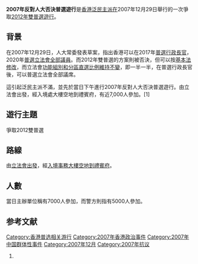 **2007年反對人大否決普選遊行**是[香港](../Page/香港.md "wikilink")[泛民主派在](../Page/泛民主派.md "wikilink")2007年12月29日舉行的一次爭取[2012年雙普選遊行](../Page/2012年雙普選.md "wikilink")。

## 背景

在2007年12月29日，人大常委發表草案，指出香港可以在2017年[普選](https://zh.wikipedia.org/wiki/普選 "wikilink")[行政長官](https://zh.wikipedia.org/wiki/行政長官 "wikilink")，2020年[普選](https://zh.wikipedia.org/wiki/普選 "wikilink")[立法會全部議員](https://zh.wikipedia.org/wiki/立法會 "wikilink")。而2012年雙普選的方案則被否決，但可以按[基本法修改](../Page/基本法.md "wikilink")，而立法會[功能組別和分區直選比例維持不變](https://zh.wikipedia.org/wiki/功能組別 "wikilink")，即一半一半，在普選行政長官後，可以普選立法會全部議席。

這引起泛民主派不滿，並先於當日下午進行2007年反對人大否決普選遊行。由立法會出發，經入境處大樓空地到禮賓府，有近7,000人參加。\[1\]

## 遊行主題

爭取2012雙普選

## 路線

由[立法會出發](https://zh.wikipedia.org/wiki/立法會 "wikilink")，經[入境事務大樓空地到](../Page/入境事務大樓.md "wikilink")[禮賓府](https://zh.wikipedia.org/wiki/禮賓府 "wikilink")。

## 人數

當日主辦單位稱有7000人參加，而警方則指有5000人參加。

## 参考文献

<div class="references-small">

<references />

</div>

[Category:香港普选相关游行](https://zh.wikipedia.org/wiki/Category:香港普选相关游行 "wikilink")
[Category:2007年香港政治事件](https://zh.wikipedia.org/wiki/Category:2007年香港政治事件 "wikilink")
[Category:2007年中国群体性事件](https://zh.wikipedia.org/wiki/Category:2007年中国群体性事件 "wikilink")
[Category:2007年12月](https://zh.wikipedia.org/wiki/Category:2007年12月 "wikilink")
[Category:2007年抗议](https://zh.wikipedia.org/wiki/Category:2007年抗议 "wikilink")

1.